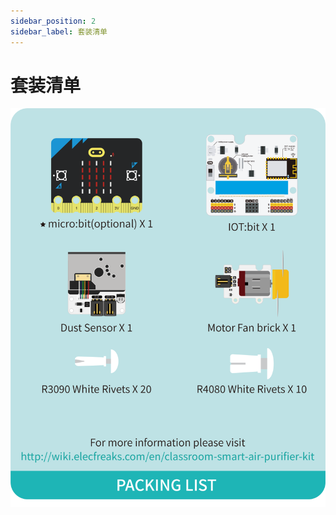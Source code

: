 ```yaml
---
sidebar_position: 2
sidebar_label: 套装清单
---
```


# 套装清单



![](./images/microbit-smart-air-purifier-packing-list.png)
